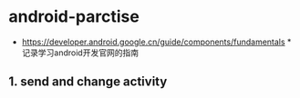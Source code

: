 # android-parctise
* https://developer.android.google.cn/guide/components/fundamentals *
记录学习android开发官网的指南
## 1. send and change activity

